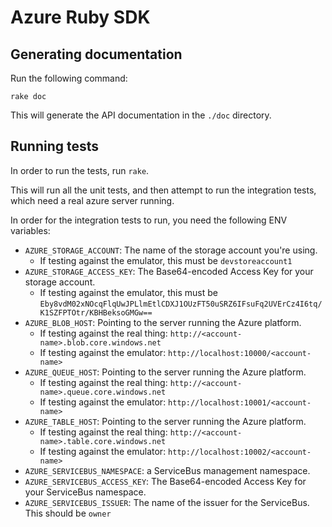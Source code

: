 # Azure Ruby SDK

## Generating documentation

Run the following command:

    rake doc

This will generate the API documentation in the `./doc` directory.

## Running tests

In order to run the tests, run `rake`.

This will run all the unit tests, and then attempt to run the integration tests,
which need a real azure server running.

In order for the integration tests to run, you need the following ENV variables:

* `AZURE_STORAGE_ACCOUNT`: The name of the storage account you're using.
  - If testing against the emulator, this must be `devstoreaccount1`
* `AZURE_STORAGE_ACCESS_KEY`: The Base64-encoded Access Key for your storage account.
  - If testing against the emulator, this must be
  `Eby8vdM02xNOcqFlqUwJPLlmEtlCDXJ1OUzFT50uSRZ6IFsuFq2UVErCz4I6tq/K1SZFPTOtr/KBHBeksoGMGw==`
* `AZURE_BLOB_HOST`: Pointing to the server running the Azure platform.
  - If testing against the real thing: `http://<account-name>.blob.core.windows.net`
  - If testing against the emulator: `http://localhost:10000/<account-name>`
* `AZURE_QUEUE_HOST`: Pointing to the server running the Azure platform.
  - If testing against the real thing: `http://<account-name>.queue.core.windows.net`
  - If testing against the emulator: `http://localhost:10001/<account-name>`
* `AZURE_TABLE_HOST`: Pointing to the server running the Azure platform.
  - If testing against the real thing: `http://<account-name>.table.core.windows.net`
  - If testing against the emulator: `http://localhost:10002/<account-name>`
* `AZURE_SERVICEBUS_NAMESPACE`: a ServiceBus management namespace.
* `AZURE_SERVICEBUS_ACCESS_KEY`: The Base64-encoded Access Key for your ServiceBus
  namespace.
* `AZURE_SERVICEBUS_ISSUER`: The name of the issuer for the ServiceBus. This should be `owner`

